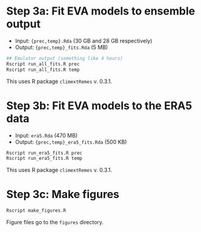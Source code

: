 
# Step 3a: Fit EVA models to ensemble output

- Input: `{prec,temp}.Rda` (30 GB and 28 GB respectively)
- Output: `{prec,temp}_fits.Rda` (5 MB)

```bash
## Emulator output (something like 4 hours)
Rscript run_all_fits.R prec
Rscript run_all_fits.R temp
```

This uses R package `climextRemes` v. 0.3.1.

# Step 3b: Fit EVA models to the ERA5 data

- Input: `era5.Rda` (470 MB)
- Output: `{prec,temp}_era5_fits.Rda` (500 KB)


```bash
Rscript run_era5_fits.R prec
Rscript run_era5_fits.R temp
```

This uses R package `climextRemes` v. 0.3.1.

# Step 3c: Make figures

```bash
Rscript make_figures.R
```

Figure files go to the `figures` directory.
